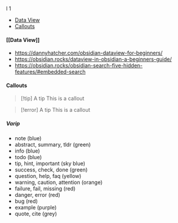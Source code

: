 l
1

- [Data View](#data%20view)
- [Callouts](#callouts)
#### [[Data View]]
- https://dannyhatcher.com/obsidian-dataview-for-beginners/
- https://obsidian.rocks/dataview-in-obsidian-a-beginners-guide/
- https://obsidian.rocks/obsidian-search-five-hidden-features/#embedded-search

#### Callouts

> [!tip] A tip
> This is a callout

> [!error] A tip
> This is a callout
##### Varip
- note (blue)
- abstract, summary, tldr (green)
- info (blue)
- todo (blue)
- tip, hint, important (sky blue)
- success, check, done (green)
- question, help, faq (yellow)
- warning, caution, attention (orange)
- failure, fail, missing (red)
- danger, error (red)
- bug (red)
- example (purple)
- quote, cite (grey)
